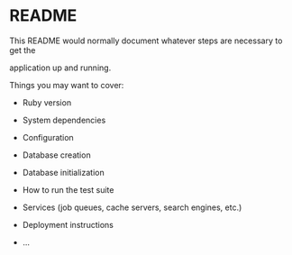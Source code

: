 # README

This README would normally document whatever steps are necessary to get the    

application up and running.  

Things you may want to cover:                                
   
* Ruby version

* System dependencies    

* Configuration  

* Database creation

* Database initialization  

* How to run the test suite

* Services (job queues, cache servers, search engines, etc.)

* Deployment instructions

* ...
